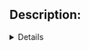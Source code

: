 ## Description:
<details of changes goes here>

**Related issue (if applicable):** fixes #<pyheos issue number goes here>

## Checklist:
  - [ ] The code change is tested and works locally.
  - [ ] Local tests pass with `tox`. **Your PR cannot be merged unless tests pass**
  - [ ] There is no commented out code in this PR.
  - [ ] Tests have been added/updated. No exclusions in `.coveragerc` permitted.
  - [ ] `README.MD` updated (if necessary)